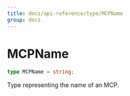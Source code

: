 ```yaml
---
title: docs/api-reference/type/MCPName
group: docs
---
```


# MCPName

```ts
type MCPName = string;
```

Type representing the name of an MCP.

